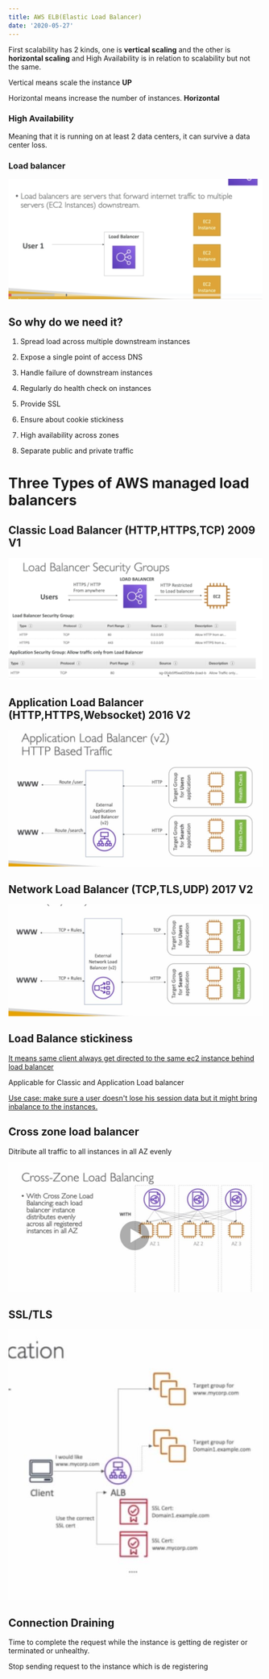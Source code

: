 ```yaml
---
title: AWS ELB(Elastic Load Balancer)
date: '2020-05-27'
---
```


First scalability has 2 kinds, one is **vertical scaling** and the other is **horizontal scaling** and High Availability is in relation to scalability but not the same.

Vertical means scale the instance **UP**

Horizontal means increase the number of instances. **Horizontal**

### High Availability

Meaning that it is running on at least 2 data centers, it can survive a data center loss.

### Load balancer

![load](./load.jpg)

## So why do we need it?

1. Spread load across multiple downstream instances

2. Expose a single point of access DNS

3. Handle failure of downstream instances

4. Regularly do health check on instances

5. Provide SSL

6. Ensure about cookie stickiness

7. High availability across zones

8. Separate public and private traffic

# Three Types of AWS managed load balancers

## Classic Load Balancer (HTTP,HTTPS,TCP) 2009 V1

![security](./security.jpg)

## Application Load Balancer (HTTP,HTTPS,Websocket) 2016 V2

![app](./appLoad.jpg)

## Network Load Balancer (TCP,TLS,UDP) 2017 V2

![network](./networkLoad.jpg)

## Load Balance stickiness

<u>It means same client always get directed to the same ec2 instance behind load balancer</u>

Applicable for Classic and Application Load balancer

<u>Use case: make sure a user doesn't lose his session data but it might bring inbalance to the instances.</u>

## Cross zone load balancer

Ditribute all traffic to all instances in all AZ evenly

![cross](./crossLoad.jpg)

## SSL/TLS

![SSL](./sni.jpg)

## Connection Draining

Time to complete the request while the instance is getting de register or terminated or unhealthy.

Stop sending request to the instance which is de registering
